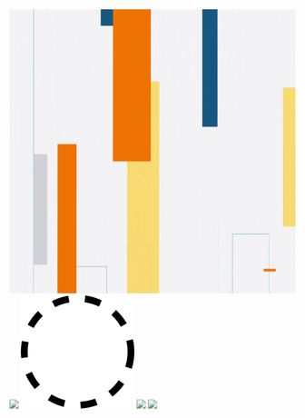 <img src="animated.gif" style="width:100%;height:500px;">
<img src="infinite-spinner1.svg">
<img src="loader.svg">
<img src="ripples.svg">
<img src="ripples-1.svg">

